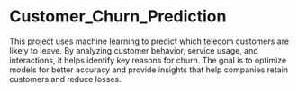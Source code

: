 # Customer_Churn_Prediction
This project uses machine learning to predict which telecom customers are likely to leave. By analyzing customer behavior, service usage, and interactions, it helps identify key reasons for churn. The goal is to optimize models for better accuracy and provide insights that help companies retain customers and reduce losses.
